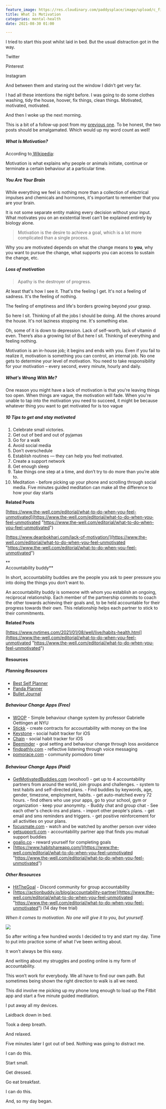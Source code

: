 ```yaml
---
feature_image: https://res.cloudinary.com/paddysplace/image/upload/c_fit,h_600,w_1400/v1630328676/banners/Why_You_re_Feeling_Unmotivated_Right_Now_xgovff.png
title: What Is Motivation
categories: mental-health
date: 2021-08-30 01:00

---
```

I tried to start this post whilst laid in bed. But the usual distraction got in the way.

Twitter

Pinterest

Instagram

And between them and staring out the window I didn’t get very far.

I had all these intentions the night before. I was going to do some clothes washing, tidy the house, hoover, fix things, clean things. Motivated, motivated, motivated.

And then I woke up the next morning.

This is a bit of a follow-up post from my [previous one](https://blog.thisispaddys.space/mental-health/2021/08/20/keeping-life-in-focus/ "Losing Focus"). To be honest, the two posts should be amalgamated. Which would up my word count as well!

##### What Is Motivation?

According to[ Wikipedia](https://en.m.wikipedia.org/wiki/Motivation):

Motivation is what explains why people or animals initiate, continue or terminate a certain behaviour at a particular time.

##### You Are Your Brain

While everything we feel is nothing more than a collection of electrical impulses and chemicals and hormones, it's important to remember that you are your brain.

It is not some separate entity making every decision without your input. What motivates you on an existential level can't be explained entirely by biology alone.

> Motivation is the desire to achieve a goal, which is a lot more complicated than a single process.

Why you are motivated depends on what the change means to **you**, why you want to pursue the change, what supports you can access to sustain the change, etc.

##### Loss of motivation

> Apathy is the destroyer of progress.

At least that's how I see it. That's the feeling I get. It's not a feeling of sadness. It's the feeling of nothing.

The feeling of emptiness and life's borders growing beyond your grasp.

So here I sit. Thinking of all the jobs I should be doing. All the chores around the house. It's not laziness stopping me. It's something else.

Oh, some of it is down to depression. Lack of self-worth, lack of vitamin d even. There’s also a growing list of But here I sit. Thinking of everything and feeling nothing.

Motivation is an in-house job; it begins and ends with you. Even if you fail to realize it, motivation is something you can control, an internal job. No one gets to determine your level of motivation. You need to take responsibility for your motivation – every second, every minute, hourly and daily.

##### What's Wrong With Me?

One reason you might have a lack of motivation is that you're leaving things too open. When things are vague, the motivation will fade. When you're unable to tap into the motivation you need to succeed, it might be because whatever thing you want to get motivated for is too vague

##### 10 Tips to get and stay motivated

 1. Celebrate small victories.
 2. Get out of bed and out of pyjamas
 3. Go for a walk
 4. Avoid social media
 5. Don’t overschedule
 6. Establish routines — they can help you feel motivated.
 7. Create a support network
 8. Get enough sleep
 9. Take things one step at a time, and don’t try to do more than you’re able to.
10. Meditation - before picking up your phone and scrolling through social media. Five minutes guided meditation can make all the difference to how your day starts

**Related Posts**

[https://www.the-well.com/editorial/what-to-do-when-you-feel-unmotivated](https://www.the-well.com/editorial/what-to-do-when-you-feel-unmotivated "https://www.the-well.com/editorial/what-to-do-when-you-feel-unmotivated")

[https://www.deanbokhari.com/lack-of-motivation/](https://www.the-well.com/editorial/what-to-do-when-you-feel-unmotivated "https://www.the-well.com/editorial/what-to-do-when-you-feel-unmotivated")

\**  
Accountability buddy**

In short, accountability buddies are the people you ask to peer pressure you into doing the things you don’t want to.

An accountability buddy is someone with whom you establish an ongoing, reciprocal relationship. Each member of the partnership commits to coach the other towards achieving their goals and, to be held accountable for their progress towards their own. This relationship helps each partner to stick to their commitments.

**Related Posts**

[https://www.nytimes.com/2021/01/08/well/live/habits-health.html](https://www.the-well.com/editorial/what-to-do-when-you-feel-unmotivated "https://www.the-well.com/editorial/what-to-do-when-you-feel-unmotivated")

#### **Resources**

##### Planning Resources

* [Best Self Planner](https://bestself.co/products/self-planner)
* [Panda Planner](https://pandaplanner.com/)
* [Bullet Journal](https://bulletjournal.com/)

##### Behaviour Change Apps (Free)

* [WOOP](https://woopmylife.org/en/home) - Simple behaviour change system by professor Gabrielle Oettingen at NYU
* [Stickk](https://www.stickk.com/) - create contracts for accountability with money on the line
* [Keystone](https://apps.apple.com/us/app/keystone-social-habit-tracker/id1493561606) - social habit tracker for iOS
* [Chain](https://apps.apple.com/us/app/chain-form-share-habits/id1543579685) - social habit tracker for iOS
* [Beeminder](http://www.beeminder.com/) - goal setting and behaviour change through loss avoidance
* [findpathly.com](https://findpathly.com/) - reflective listening through voice messaging
* [pomorace.com](https://pomorace.com/) - community pomodoro timer

##### 

##### Behaviour Change Apps (Paid)

* [GetMotivatedBuddies.com](https://www.getmotivatedbuddies.com/) (woohoo!) - get up to 4 accountability partners from around the world, join groups and challenges. - system to test habits and self-directed plans. - Find buddies by keywords, age, gender, timezone, employment, habits. - get auto-matched every 72 hours. - find others who use your apps, go to your school, gym or organization - keep your anonymity. - Buddy chat and group chat - See each other's check-ins and plans. - import other people's plans. - get email and sms reminders and triggers. - get positive reinforcement for all activities on your plans.
* [focusmate.com](https://www.focusmate.com/) - watch and be watched by another person over video
* [getsupporti.com](https://getsupporti.com/) - accountability partner app that finds you mutual support buddies
* [goalio.co](https://www.goalio.co/) - reward yourself for completing goals
* [https://www.habitshareapp.com/](https://www.the-well.com/editorial/what-to-do-when-you-feel-unmotivated "https://www.the-well.com/editorial/what-to-do-when-you-feel-unmotivated")

##### Other Resources

* [HitTheGoal](https://discord.gg/VENeGMT) - Discord community for group accountability
* [https://actionbuddy.io/blog/accountability-partner](https://www.the-well.com/editorial/what-to-do-when-you-feel-unmotivated "https://www.the-well.com/editorial/what-to-do-when-you-feel-unmotivated") (14 day free trial)

_When it comes to motivation. No one will give it to you, but yourself._

![](https://res.cloudinary.com/paddysplace/image/upload/v1630325671/blog/silent-film-board--later-that-same-day_kkvifn.jpg)

So after writing a few hundred words I decided to try and start my day. Time to put into practice some of what I’ve been writing about.

It won’t always be this easy.

And writing about my struggles and posting online is my form of accountability.

This won’t work for everybody. We all have to find our own path. But sometimes being shown the right direction to walk is all we need.

This did involve me picking up my phone long enough to load up the Fitbit app and start a five minute guided meditation.

I put away all my devices.

Laidback down in bed.

Took a deep breath.

And relaxed.

Five minutes later I got out of bed. Nothing was going to distract me.

I can do this.

Start small.

Get dressed.

Go eat breakfast.

I can do this.

And, so my day began.